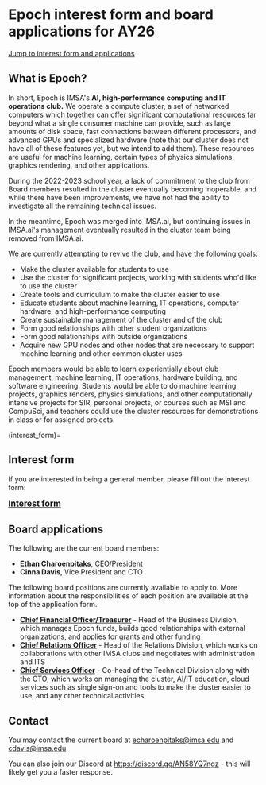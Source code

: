 # Epoch interest form and board applications for AY26

[Jump to interest form and applications](#interest_form)

## What is Epoch?

In short, Epoch is IMSA's **AI, high-performance computing and IT operations club.** We operate a compute cluster, a set of networked computers which together can offer significant computational resources far beyond what a single consumer machine can provide, such as large amounts of disk space, fast connections between different processors, and advanced GPUs and specialized hardware (note that our cluster does not have all of these features yet, but we intend to add them). These resources are useful for machine learning, certain types of physics simulations, graphics rendering, and other applications.

During the 2022-2023 school year, a lack of commitment to the club from Board members resulted in the cluster eventually becoming inoperable, and while there have been improvements, we have not had the ability to investigate all the remaining technical issues.

In the meantime, Epoch was merged into IMSA.ai, but continuing issues in IMSA.ai's management eventually resulted in the cluster team being removed from IMSA.ai.

We are currently attempting to revive the club, and have the following goals:
* Make the cluster available for students to use
* Use the cluster for significant projects, working with students who'd like to use the cluster
* Create tools and curriculum to make the cluster easier to use
* Educate students about machine learning, IT operations, computer hardware, and high-performance computing
* Create sustainable management of the cluster and of the club
* Form good relationships with other student organizations
* Form good relationships with outside organizations
* Acquire new GPU nodes and other nodes that are necessary to support machine learning and other common cluster uses

Epoch members would be able to learn experientially about club management, machine learning, IT operations, hardware building, and software engineering. Students would be able to do machine learning projects, graphics renders, physics simulations, and other computationally intensive projects for SIR, personal projects, or courses such as MSI and CompuSci, and teachers could use the cluster resources for demonstrations in class or for assigned projects.

(interest_form)=
## Interest form

If you are interested in being a general member, please fill out the interest form:

<big>**[Interest form](https://docs.google.com/forms/d/e/1FAIpQLSf-0L__YUkgx3LB_SloMcPxPwZlkhfGRxx--2OnA42AeLpKfg/viewform?usp=header)**</big>

## Board applications

The following are the current board members:

* **Ethan Charoenpitaks**, CEO/President
* **Cinna Davis**, Vice President and CTO
  
The following board positions are currently available to apply to. More information about the responsibilities of each position are available at the top of the application form.

* [**Chief Financial Officer/Treasurer**](https://docs.google.com/forms/d/e/1FAIpQLSfmy5p3A6hwqoudXl4LmKUXDHppVzxLsBLhT8FOlf90h6kCFQ/viewform?usp=header) - Head of the Business Division, which manages Epoch funds, builds good relationships with external organizations, and applies for grants and other funding
* [**Chief Relations Officer**](https://docs.google.com/forms/d/e/1FAIpQLSdgJJs76OB_uSj0qMYg6Ttr68Ht87y4s5ZV7j3O1CGioGanHQ/viewform?usp=header) - Head of the Relations Division, which works on collaborations with other IMSA clubs and negotiates with administration and ITS
* [**Chief Services Officer**](https://docs.google.com/forms/d/e/1FAIpQLSd1MncgZhqqaybM08_6a07cmjvbjW7JrwJZf1QRAbFDZmU4pA/viewform?usp=header) - Co-head of the Technical Division along with the CTO, which works on managing the cluster, AI/IT education, cloud services such as single sign-on and tools to make the cluster easier to use, and any other technical activities

## Contact

You may contact the current board at <echaroenpitaks@imsa.edu> and <cdavis@imsa.edu>.

You can also join our Discord at https://discord.gg/AN58YQ7ngz - this will likely get you a faster response.
